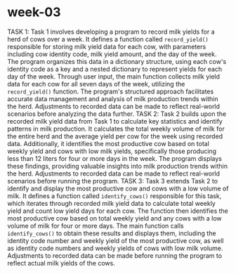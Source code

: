 # week-03
TASK 1: 
Task 1 involves developing a program to record milk yields for a herd of cows over a week. It defines a function called `record_yield()` responsible for storing milk yield data for each cow, with parameters including cow identity code, milk yield amount, and the day of the week. The program organizes this data in a dictionary structure, using each cow's identity code as a key and a nested dictionary to represent yields for each day of the week. Through user input, the main function collects milk yield data for each cow for all seven days of the week, utilizing the `record_yield()` function. The program's structured approach facilitates accurate data management and analysis of milk production trends within the herd. Adjustments to recorded data can be made to reflect real-world scenarios before analyzing the data further.
TASK 2: 
Task 2 builds upon the recorded milk yield data from Task 1 to calculate key statistics and identify patterns in milk production. It calculates the total weekly volume of milk for the entire herd and the average yield per cow for the week using recorded data. Additionally, it identifies the most productive cow based on total weekly yield and cows with low milk yields, specifically those producing less than 12 liters for four or more days in the week. The program displays these findings, providing valuable insights into milk production trends within the herd. Adjustments to recorded data can be made to reflect real-world scenarios before running the program.
TASK 3:
Task 3 extends Task 2 to identify and display the most productive cow and cows with a low volume of milk. It defines a function called `identify_cows()` responsible for this task, which iterates through recorded milk yield data to calculate total weekly yield and count low yield days for each cow. The function then identifies the most productive cow based on total weekly yield and any cows with a low volume of milk for four or more days. The main function calls `identify_cows()` to obtain these results and displays them, including the identity code number and weekly yield of the most productive cow, as well as identity code numbers and weekly yields of cows with low milk volume. Adjustments to recorded data can be made before running the program to reflect actual milk yields of the cows.
